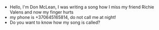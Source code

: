 - Hello, I'm Don McLean, I was writing a song how I miss my friend Richie Valens and now my finger hurts
- my phone is +370645165814, do not call me at night!
- Do you want to know how my song is called?
